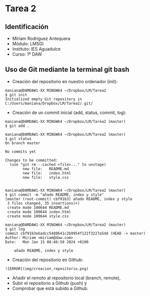 # Tarea 2
## Identificación
* Míriam Rodríguez Antequera
* Módulo: LMSGI
* Instituto: IES Aguadulce
* Curso: 1º DAW

## Uso de Git mediante la terminal git bash
* Creación del repositorio en nuestro ordenador (init):
```
maniana@DAMDAW1-XX MINGW64 ~/Dropbox/LM/Tarea2
$ git init
Initialized empty Git repository in C:/Users/maniana/Dropbox/LM/Tarea2/.git/
```
* Creación de un commit inicial (add, status, commit, log):

```
maniana@DAMDAW1-XX MINGW64 ~/Dropbox/LM/Tarea2 (master)
$ git add .

maniana@DAMDAW1-XX MINGW64 ~/Dropbox/LM/Tarea2 (master)
$ git status
On branch master

No commits yet

Changes to be committed:
  (use "git rm --cached <file>..." to unstage)
        new file:   README.md
        new file:   index.html
        new file:   style.css


maniana@DAMDAW1-XX MINGW64 ~/Dropbox/LM/Tarea2 (master)
$ git commit -m "añado README, index y style"
[master (root-commit) cbf91b3] añado README, index y style
 3 files changed, 35 insertions(+)
 create mode 100644 README.md
 create mode 100644 index.html
 create mode 100644 style.css

maniana@DAMDAW1-XX MINGW64 ~/Dropbox/LM/Tarea2 (master)
$ git log
commit cbf91b3ebadcc5480641c2b9954f122f3227a5dd (HEAD -> master)
Author: Miriam <miriam@daw.com>
Date:   Mon Jan 15 08:46:50 2024 +0100

    añado README, index y style

```
* Creación del repositorio en Github:
```
![ERROR](img/creacion_repositorio.png)
```
* Añadir el remoto al repositorio local (branch, remote),
* Subir el repositorio a Github (push) y
* Comprobar que está subido a Github.
